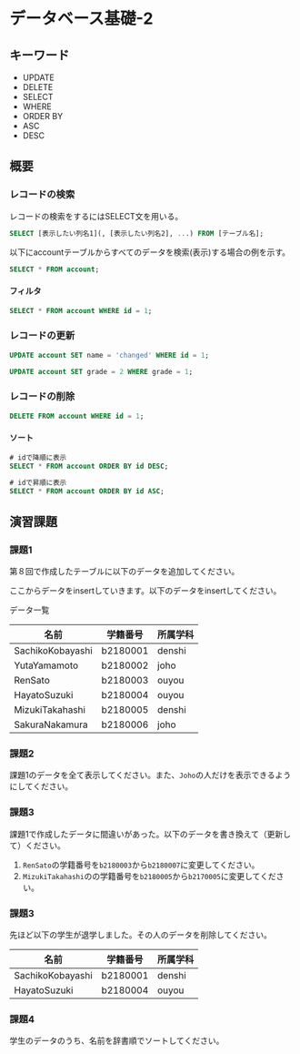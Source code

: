 # データベース基礎-2

## キーワード

* UPDATE
* DELETE
* SELECT
* WHERE
* ORDER BY
* ASC
* DESC

## 概要

### レコードの検索

レコードの検索をするにはSELECT文を用いる。</br>

```sql
SELECT [表示したい列名1](, [表示したい列名2], ...) FROM [テーブル名];
```

以下にaccountテーブルからすべてのデータを検索(表示)する場合の例を示す。

```sql
SELECT * FROM account;
```

#### フィルタ

```sql
SELECT * FROM account WHERE id = 1;
```

### レコードの更新

```sql
UPDATE account SET name = 'changed' WHERE id = 1;
```

```sql
UPDATE account SET grade = 2 WHERE grade = 1;
```

### レコードの削除

```sql
DELETE FROM account WHERE id = 1;
```

#### ソート

```sql
# idで降順に表示
SELECT * FROM account ORDER BY id DESC;
```

```sql
# idで昇順に表示
SELECT * FROM account ORDER BY id ASC;
```

## 演習課題

### 課題1
第８回で作成したテーブルに以下のデータを追加してください。

ここからデータをinsertしていきます。以下のデータをinsertしてください。

データ一覧  

|名前|学籍番号|所属学科|  
|---|---|---|  
|SachikoKobayashi|b2180001|denshi|
|YutaYamamoto|b2180002|joho|
|RenSato|b2180003|ouyou|
|HayatoSuzuki|b2180004|ouyou|
|MizukiTakahashi|b2180005|denshi|
|SakuraNakamura|b2180006|joho|

### 課題2
課題1のデータを全て表示してください。また、`Joho`の人だけを表示できるようにしてください。

### 課題3
課題1で作成したデータに間違いがあった。以下のデータを書き換えて（更新して）ください。  

1. `RenSato`の学籍番号を`b2180003`から`b2180007`に変更してください。  
2. `MizukiTakahashi`のの学籍番号を`b2180005`から`b2170005`に変更してください。


### 課題3
先ほど以下の学生が退学しました。その人のデータを削除してください。  

|名前|学籍番号|所属学科|
|---|---|---|
|SachikoKobayashi|b2180001|denshi|
|HayatoSuzuki|b2180004|ouyou|


### 課題4

学生のデータのうち、名前を辞書順でソートしてください。  





